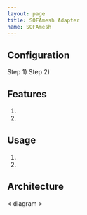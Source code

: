 ```yaml
---
layout: page
title: SOFAmesh Adapter
name: SOFAmesh
---
```


## Configuration
Step 1)
Step 2)

## Features
1. 
2. 

## Usage
1. 
2. 

## Architecture
< diagram >